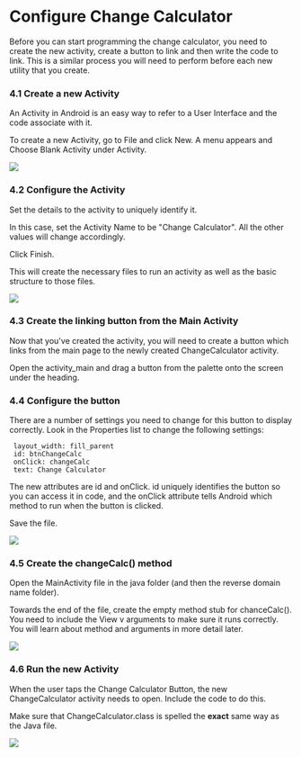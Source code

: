 # Configure Change Calculator

Before you can start programming the change calculator, you need to create the new activity, create a button to link and then write the code to link. This is a similar process you will need to perform before each new utility that you create.

### 4.1 Create a new Activity

An Activity in Android is an easy way to refer to a User Interface and the code associate with it.

To create a new Activity, go to File and click New. A menu appears and Choose Blank Activity under Activity.

![][13]

[13]: images/programming-fundamentals-with-android/create-a-new-activity.png

### 4.2 Configure the Activity

Set the details to the activity to uniquely identify it.

In this case, set the Activity Name to be "Change Calculator". All the other values will change accordingly.

Click Finish.

This will create the necessary files to run an activity as well as the basic structure to those files.

![][14]

[14]: images/programming-fundamentals-with-android/configure-the-activity.png

### 4.3 Create the linking button from the Main Activity

Now that you've created the activity, you will need to create a button which links from the main page to the newly created ChangeCalculator activity.

Open the activity_main and drag a button from the palette onto the screen under the heading.

### 4.4 Configure the button

There are a number of settings you need to change for this button to display correctly. Look in the Properties list to change the following settings:

     layout_width: fill_parent
     id: btnChangeCalc
     onClick: changeCalc
     text: Change Calculator

The new attributes are id and onClick. id uniquely identifies the button so you can access it in code, and the onClick attribute tells Android which method to run when the button is clicked.

Save the file.

![][15]

[15]: images/programming-fundamentals-with-android/configure-the-button.png

### 4.5 Create the changeCalc() method

Open the MainActivity file in the java folder (and then the reverse domain name folder).

Towards the end of the file, create the empty method stub for chanceCalc(). You need to include the View v arguments to make sure it runs correctly. You will learn about method and arguments in more detail later.

![][16]

[16]: images/programming-fundamentals-with-android/create-the-changecalc---method.png

### 4.6 Run the new Activity

When the user taps the Change Calculator Button, the new ChangeCalculator activity needs to open. Include the code to do this.

Make sure that ChangeCalculator.class is spelled the **exact** same way as the Java file.

![][17]

[17]: images/programming-fundamentals-with-android/run-the-new-activity.png
